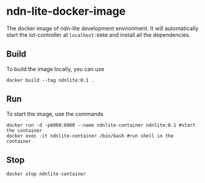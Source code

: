 # ndn-lite-docker-image
The docker image of ndn-lite development environment. It will automatically start the iot-controller at `localhost:6060` and install all the dependencies. 

## Build
To build the image locally, you can use

```shell
docker build --tag ndnlite:0.1 .
```

## Run
To start the image, use the commands

```shell
docker run -d -p6060:6060 --name ndnlite-container ndnlite:0.1 #start the container
docker exec -it ndnlite-container /bin/bash #run shell in the container
```

## Stop

```shell
docker stop ndnlite-container
```
